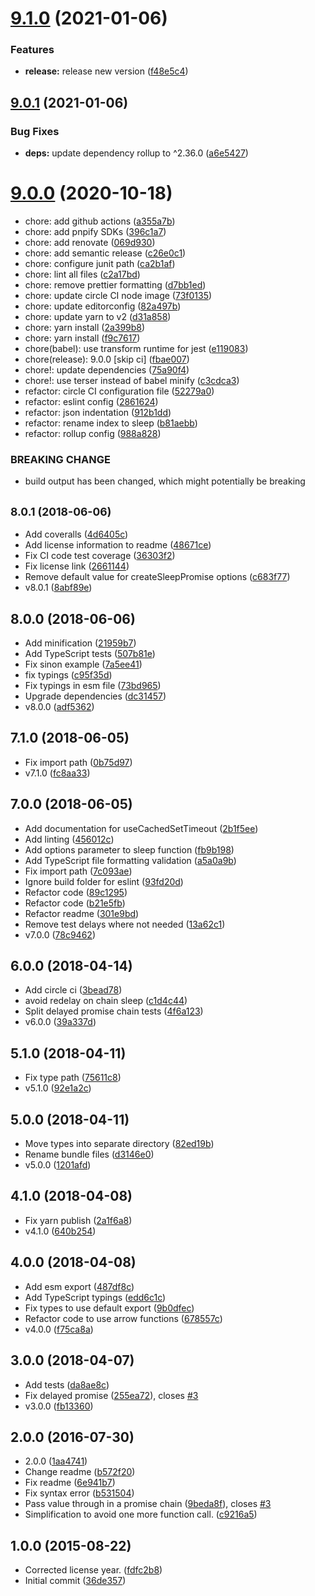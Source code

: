 # [9.1.0](https://github.com/brummelte/sleep-promise/compare/v9.0.1...v9.1.0) (2021-01-06)


### Features

* **release:** release new version ([f48e5c4](https://github.com/brummelte/sleep-promise/commit/f48e5c4a95e732bd158d9e01002b391621f74126))

## [9.0.1](https://github.com/brummelte/sleep-promise/compare/v9.0.0...v9.0.1) (2021-01-06)


### Bug Fixes

* **deps:** update dependency rollup to ^2.36.0 ([a6e5427](https://github.com/brummelte/sleep-promise/commit/a6e5427eb20180a15a9f6937f3585515bd5472c1))

# [9.0.0](https://github.com/brummelte/sleep-promise/compare/v8.0.1...v9.0.0) (2020-10-18)

* chore: add github actions ([a355a7b](https://github.com/brummelte/sleep-promise/commit/a355a7b))
* chore: add pnpify SDKs ([396c1a7](https://github.com/brummelte/sleep-promise/commit/396c1a7))
* chore: add renovate ([069d930](https://github.com/brummelte/sleep-promise/commit/069d930))
* chore: add semantic release ([c26e0c1](https://github.com/brummelte/sleep-promise/commit/c26e0c1))
* chore: configure junit path ([ca2b1af](https://github.com/brummelte/sleep-promise/commit/ca2b1af))
* chore: lint all files ([c2a17bd](https://github.com/brummelte/sleep-promise/commit/c2a17bd))
* chore: remove prettier formatting ([d7bb1ed](https://github.com/brummelte/sleep-promise/commit/d7bb1ed))
* chore: update circle CI node image ([73f0135](https://github.com/brummelte/sleep-promise/commit/73f0135))
* chore: update editorconfig ([82a497b](https://github.com/brummelte/sleep-promise/commit/82a497b))
* chore: update yarn to v2 ([d31a858](https://github.com/brummelte/sleep-promise/commit/d31a858))
* chore: yarn install ([2a399b8](https://github.com/brummelte/sleep-promise/commit/2a399b8))
* chore: yarn install ([f9c7617](https://github.com/brummelte/sleep-promise/commit/f9c7617))
* chore(babel): use transform runtime for jest ([e119083](https://github.com/brummelte/sleep-promise/commit/e119083))
* chore(release): 9.0.0 [skip ci] ([fbae007](https://github.com/brummelte/sleep-promise/commit/fbae007))
* chore!: update dependencies ([75a90f4](https://github.com/brummelte/sleep-promise/commit/75a90f4))
* chore!: use terser instead of babel minify ([c3cdca3](https://github.com/brummelte/sleep-promise/commit/c3cdca3))
* refactor: circle CI configuration file ([52279a0](https://github.com/brummelte/sleep-promise/commit/52279a0))
* refactor: eslint config ([2861624](https://github.com/brummelte/sleep-promise/commit/2861624))
* refactor: json indentation ([912b1dd](https://github.com/brummelte/sleep-promise/commit/912b1dd))
* refactor: rename index to sleep ([b81aebb](https://github.com/brummelte/sleep-promise/commit/b81aebb))
* refactor: rollup config ([988a828](https://github.com/brummelte/sleep-promise/commit/988a828))


### BREAKING CHANGE

* build output has been changed, which might potentially be breaking


## <small>8.0.1 (2018-06-06)</small>

* Add coveralls ([4d6405c](https://github.com/brummelte/sleep-promise/commit/4d6405c))
* Add license information to readme ([48671ce](https://github.com/brummelte/sleep-promise/commit/48671ce))
* Fix CI code test coverage ([36303f2](https://github.com/brummelte/sleep-promise/commit/36303f2))
* Fix license link ([2661144](https://github.com/brummelte/sleep-promise/commit/2661144))
* Remove default value for createSleepPromise options ([c683f77](https://github.com/brummelte/sleep-promise/commit/c683f77))
* v8.0.1 ([8abf89e](https://github.com/brummelte/sleep-promise/commit/8abf89e))



## 8.0.0 (2018-06-06)

* Add minification ([21959b7](https://github.com/brummelte/sleep-promise/commit/21959b7))
* Add TypeScript tests ([507b81e](https://github.com/brummelte/sleep-promise/commit/507b81e))
* Fix sinon example ([7a5ee41](https://github.com/brummelte/sleep-promise/commit/7a5ee41))
* fix typings ([c95f35d](https://github.com/brummelte/sleep-promise/commit/c95f35d))
* Fix typings in esm file ([73bd965](https://github.com/brummelte/sleep-promise/commit/73bd965))
* Upgrade dependencies ([dc31457](https://github.com/brummelte/sleep-promise/commit/dc31457))
* v8.0.0 ([adf5362](https://github.com/brummelte/sleep-promise/commit/adf5362))



## 7.1.0 (2018-06-05)

* Fix import path ([0b75d97](https://github.com/brummelte/sleep-promise/commit/0b75d97))
* v7.1.0 ([fc8aa33](https://github.com/brummelte/sleep-promise/commit/fc8aa33))



## 7.0.0 (2018-06-05)

* Add documentation for useCachedSetTimeout ([2b1f5ee](https://github.com/brummelte/sleep-promise/commit/2b1f5ee))
* Add linting ([456012c](https://github.com/brummelte/sleep-promise/commit/456012c))
* Add options parameter to sleep function ([fb9b198](https://github.com/brummelte/sleep-promise/commit/fb9b198))
* Add TypeScript file formatting validation ([a5a0a9b](https://github.com/brummelte/sleep-promise/commit/a5a0a9b))
* Fix import path ([7c093ae](https://github.com/brummelte/sleep-promise/commit/7c093ae))
* Ignore build folder for eslint ([93fd20d](https://github.com/brummelte/sleep-promise/commit/93fd20d))
* Refactor code ([89c1295](https://github.com/brummelte/sleep-promise/commit/89c1295))
* Refactor code ([b21e5fb](https://github.com/brummelte/sleep-promise/commit/b21e5fb))
* Refactor readme ([301e9bd](https://github.com/brummelte/sleep-promise/commit/301e9bd))
* Remove test delays where not needed ([13a62c1](https://github.com/brummelte/sleep-promise/commit/13a62c1))
* v7.0.0 ([78c9462](https://github.com/brummelte/sleep-promise/commit/78c9462))



## 6.0.0 (2018-04-14)

* Add circle ci ([3bead78](https://github.com/brummelte/sleep-promise/commit/3bead78))
* avoid redelay on chain sleep ([c1d4c44](https://github.com/brummelte/sleep-promise/commit/c1d4c44))
* Split delayed promise chain tests ([4f6a123](https://github.com/brummelte/sleep-promise/commit/4f6a123))
* v6.0.0 ([39a337d](https://github.com/brummelte/sleep-promise/commit/39a337d))



## 5.1.0 (2018-04-11)

* Fix type path ([75611c8](https://github.com/brummelte/sleep-promise/commit/75611c8))
* v5.1.0 ([92e1a2c](https://github.com/brummelte/sleep-promise/commit/92e1a2c))



## 5.0.0 (2018-04-11)

* Move types into separate directory ([82ed19b](https://github.com/brummelte/sleep-promise/commit/82ed19b))
* Rename bundle files ([d3146e0](https://github.com/brummelte/sleep-promise/commit/d3146e0))
* v5.0.0 ([1201afd](https://github.com/brummelte/sleep-promise/commit/1201afd))



## 4.1.0 (2018-04-08)

* Fix yarn publish ([2a1f6a8](https://github.com/brummelte/sleep-promise/commit/2a1f6a8))
* v4.1.0 ([640b254](https://github.com/brummelte/sleep-promise/commit/640b254))



## 4.0.0 (2018-04-08)

* Add esm export ([487df8c](https://github.com/brummelte/sleep-promise/commit/487df8c))
* Add TypeScript typings ([edd6c1c](https://github.com/brummelte/sleep-promise/commit/edd6c1c))
* Fix types to use default export ([9b0dfec](https://github.com/brummelte/sleep-promise/commit/9b0dfec))
* Refactor code to use arrow functions ([678557c](https://github.com/brummelte/sleep-promise/commit/678557c))
* v4.0.0 ([f75ca8a](https://github.com/brummelte/sleep-promise/commit/f75ca8a))



## 3.0.0 (2018-04-07)

* Add tests ([da8ae8c](https://github.com/brummelte/sleep-promise/commit/da8ae8c))
* Fix delayed promise ([255ea72](https://github.com/brummelte/sleep-promise/commit/255ea72)), closes [#3](https://github.com/brummelte/sleep-promise/issues/3)
* v3.0.0 ([fb13360](https://github.com/brummelte/sleep-promise/commit/fb13360))



## 2.0.0 (2016-07-30)

* 2.0.0 ([1aa4741](https://github.com/brummelte/sleep-promise/commit/1aa4741))
* Change readme ([b572f20](https://github.com/brummelte/sleep-promise/commit/b572f20))
* Fix readme ([6e941b7](https://github.com/brummelte/sleep-promise/commit/6e941b7))
* Fix syntax error ([b531504](https://github.com/brummelte/sleep-promise/commit/b531504))
* Pass value through in a promise chain ([9beda8f](https://github.com/brummelte/sleep-promise/commit/9beda8f)), closes [#3](https://github.com/brummelte/sleep-promise/issues/3)
* Simplification to avoid one more function call. ([c9216a5](https://github.com/brummelte/sleep-promise/commit/c9216a5))



## 1.0.0 (2015-08-22)

* Corrected license year. ([fdfc2b8](https://github.com/brummelte/sleep-promise/commit/fdfc2b8))
* Initial commit ([36de357](https://github.com/brummelte/sleep-promise/commit/36de357))
